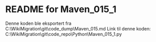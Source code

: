 # README for Maven_015_1
Denne koden ble eksportert fra C:\WikiMigration\git\code_dump\Maven_015.md
Link til denne koden: C:\WikiMigration\git\code_repo\Python\Maven_015_1.py
